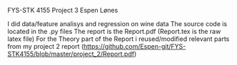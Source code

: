 FYS-STK 4155
Project 3
Espen Lønes

I did data/feature analisys and regression on wine data
The source code is located in the .py files
The report is the Report.pdf (Report.tex is the raw latex file)
For the Theory part of the Report i reused/modified relevant parts from my project 2 report (https://github.com/Espen-git/FYS-STK4155/blob/master/project_2/Report.pdf)
